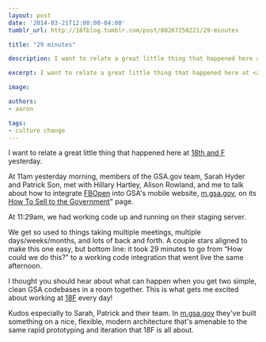 ```yaml
---
layout: post
date: '2014-03-21T12:00:00-04:00'
tumblr_url: http://18fblog.tumblr.com/post/80267258221/29-minutes

title: "29 minutes"

description: I want to relate a great little thing that happened here at 18th and F yesterday.

excerpt: I want to relate a great little thing that happened here at <a href="http://gsa.gov/">18th and F</a> yesterday. At 11am yesterday morning, members of the GSA.gov team, Sarah Hyder and Patrick Son, met with Hillary Hartley, Alison Rowland, and me to talk about how to integrate <a href="https://fbopen.gsa.gov">FBOpen</a> into GSA's mobile website, <a href="http://m.gsa.gov">m.gsa.gov</a>, on its <a href="http://m.gsa.gov/m/#!/buy-sell/how-to-sell">How To Sell to the Government</a>" page.

image:

authors:
- aaron

tags:
- culture change
---
```


I want to relate a great little thing that happened here at [18th and
F](http://gsa.gov/) yesterday.

At 11am yesterday morning, members of the GSA.gov team, Sarah Hyder and
Patrick Son, met with Hillary Hartley, Alison Rowland, and me to talk
about how to integrate [FBOpen](https://fbopen.gsa.gov) into GSA's
mobile website, [m.gsa.gov](http://m.gsa.gov), on its [How To Sell to
the Government](http://m.gsa.gov/m/#!/buy-sell/how-to-sell)" page.

At 11:29am, we had working code up and running on their staging server.

We get so used to things taking multiple meetings, multiple
days/weeks/months, and lots of back and forth. A couple stars aligned to
make this one easy, but bottom line: it took 29 minutes to go from “How
could we do this?” to a working code integration that went live the same
afternoon.

I thought you should hear about what can happen when you get two simple,
clean GSA codebases in a room together. This is what gets me excited
about working at [18F](https://18f.gsa.gov/) every day!

Kudos especially to Sarah, Patrick and their team. In
[m.gsa.gov](http://m.gsa.gov/) they've built something on a nice,
flexible, modern architecture that's amenable to the same rapid
prototyping and iteration that 18F is all about.
